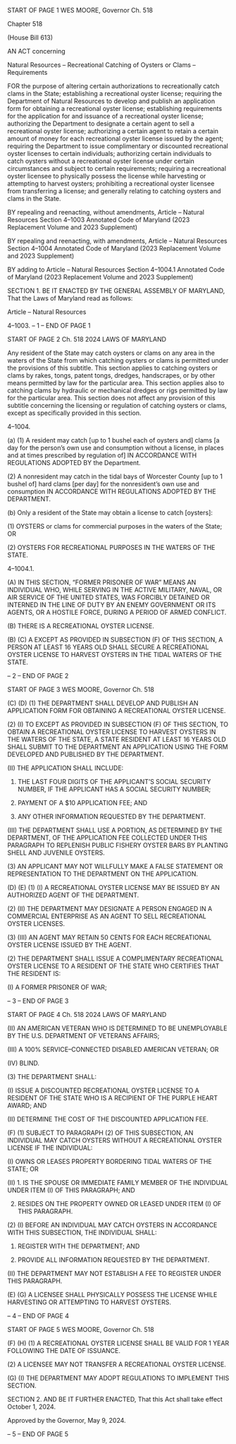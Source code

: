 START OF PAGE 1
WES MOORE, Governor Ch. 518

Chapter 518

(House Bill 613)

AN ACT concerning

Natural Resources – Recreational Catching of Oysters or Clams – Requirements

FOR the purpose of altering certain authorizations to recreationally catch clams in the
State; establishing a recreational oyster license; requiring the Department of
Natural Resources to develop and publish an application form for obtaining a
recreational oyster license; establishing requirements for the application for and
issuance of a recreational oyster license; authorizing the Department to designate a
certain agent to sell a recreational oyster license; authorizing a certain agent to
retain a certain amount of money for each recreational oyster license issued by the
agent; requiring the Department to issue complimentary or discounted recreational
oyster licenses to certain individuals; authorizing certain individuals to catch oysters
without a recreational oyster license under certain circumstances and subject to
certain requirements; requiring a recreational oyster licensee to physically possess
the license while harvesting or attempting to harvest oysters; prohibiting a
recreational oyster licensee from transferring a license; and generally relating to
catching oysters and clams in the State.

BY repealing and reenacting, without amendments,
Article – Natural Resources
Section 4–1003
Annotated Code of Maryland
(2023 Replacement Volume and 2023 Supplement)

BY repealing and reenacting, with amendments,
Article – Natural Resources
Section 4–1004
Annotated Code of Maryland
(2023 Replacement Volume and 2023 Supplement)

BY adding to
Article – Natural Resources
Section 4–1004.1
Annotated Code of Maryland
(2023 Replacement Volume and 2023 Supplement)

SECTION 1. BE IT ENACTED BY THE GENERAL ASSEMBLY OF MARYLAND,
That the Laws of Maryland read as follows:

Article – Natural Resources

4–1003.
– 1 –
END OF PAGE 1

START OF PAGE 2
Ch. 518 2024 LAWS OF MARYLAND

Any resident of the State may catch oysters or clams on any area in the waters of the
State from which catching oysters or clams is permitted under the provisions of this
subtitle. This section applies to catching oysters or clams by rakes, tongs, patent tongs,
dredges, handscrapes, or by other means permitted by law for the particular area. This
section applies also to catching clams by hydraulic or mechanical dredges or rigs permitted
by law for the particular area. This section does not affect any provision of this subtitle
concerning the licensing or regulation of catching oysters or clams, except as specifically
provided in this section.

4–1004.

(a) (1) A resident may catch [up to 1 bushel each of oysters and] clams [a day
for the person’s own use and consumption without a license, in places and at times
prescribed by regulation of] IN ACCORDANCE WITH REGULATIONS ADOPTED BY the
Department.

(2) A nonresident may catch in the tidal bays of Worcester County [up to 1
bushel of] hard clams [per day] for the nonresident’s own use and consumption IN
ACCORDANCE WITH REGULATIONS ADOPTED BY THE DEPARTMENT.

(b) Only a resident of the State may obtain a license to catch [oysters]:

(1) OYSTERS or clams for commercial purposes in the waters of the State;
OR

(2) OYSTERS FOR RECREATIONAL PURPOSES IN THE WATERS OF THE
STATE.

4–1004.1.

(A) IN THIS SECTION, “FORMER PRISONER OF WAR” MEANS AN INDIVIDUAL
WHO, WHILE SERVING IN THE ACTIVE MILITARY, NAVAL, OR AIR SERVICE OF THE
UNITED STATES, WAS FORCIBLY DETAINED OR INTERNED IN THE LINE OF DUTY BY
AN ENEMY GOVERNMENT OR ITS AGENTS, OR A HOSTILE FORCE, DURING A PERIOD
OF ARMED CONFLICT.

(B) THERE IS A RECREATIONAL OYSTER LICENSE.

(B) (C) A EXCEPT AS PROVIDED IN SUBSECTION (F) OF THIS SECTION, A
PERSON AT LEAST 16 YEARS OLD SHALL SECURE A RECREATIONAL OYSTER LICENSE
TO HARVEST OYSTERS IN THE TIDAL WATERS OF THE STATE.

– 2 –
END OF PAGE 2

START OF PAGE 3
WES MOORE, Governor Ch. 518

(C) (D) (1) THE DEPARTMENT SHALL DEVELOP AND PUBLISH AN
APPLICATION FORM FOR OBTAINING A RECREATIONAL OYSTER LICENSE.

(2) (I) TO EXCEPT AS PROVIDED IN SUBSECTION (F) OF THIS
SECTION, TO OBTAIN A RECREATIONAL OYSTER LICENSE TO HARVEST OYSTERS IN
THE WATERS OF THE STATE, A STATE RESIDENT AT LEAST 16 YEARS OLD SHALL
SUBMIT TO THE DEPARTMENT AN APPLICATION USING THE FORM DEVELOPED AND
PUBLISHED BY THE DEPARTMENT.

(II) THE APPLICATION SHALL INCLUDE:

1. THE LAST FOUR DIGITS OF THE APPLICANT’S SOCIAL
SECURITY NUMBER, IF THE APPLICANT HAS A SOCIAL SECURITY NUMBER;

2. PAYMENT OF A $10 APPLICATION FEE; AND

3. ANY OTHER INFORMATION REQUESTED BY THE
DEPARTMENT.

(III) THE DEPARTMENT SHALL USE A PORTION, AS DETERMINED
BY THE DEPARTMENT, OF THE APPLICATION FEE COLLECTED UNDER THIS
PARAGRAPH TO REPLENISH PUBLIC FISHERY OYSTER BARS BY PLANTING SHELL
AND JUVENILE OYSTERS.

(3) AN APPLICANT MAY NOT WILLFULLY MAKE A FALSE STATEMENT
OR REPRESENTATION TO THE DEPARTMENT ON THE APPLICATION.

(D) (E) (1) (I) A RECREATIONAL OYSTER LICENSE MAY BE ISSUED
BY AN AUTHORIZED AGENT OF THE DEPARTMENT.

(2) (II) THE DEPARTMENT MAY DESIGNATE A PERSON ENGAGED IN
A COMMERCIAL ENTERPRISE AS AN AGENT TO SELL RECREATIONAL OYSTER
LICENSES.

(3) (III) AN AGENT MAY RETAIN 50 CENTS FOR EACH RECREATIONAL
OYSTER LICENSE ISSUED BY THE AGENT.

(2) THE DEPARTMENT SHALL ISSUE A COMPLIMENTARY
RECREATIONAL OYSTER LICENSE TO A RESIDENT OF THE STATE WHO CERTIFIES
THAT THE RESIDENT IS:

(I) A FORMER PRISONER OF WAR;

– 3 –
END OF PAGE 3

START OF PAGE 4
Ch. 518 2024 LAWS OF MARYLAND

(II) AN AMERICAN VETERAN WHO IS DETERMINED TO BE
UNEMPLOYABLE BY THE U.S. DEPARTMENT OF VETERANS AFFAIRS;

(III) A 100% SERVICE–CONNECTED DISABLED AMERICAN
VETERAN; OR

(IV) BLIND.

(3) THE DEPARTMENT SHALL:

(I) ISSUE A DISCOUNTED RECREATIONAL OYSTER LICENSE TO
A RESIDENT OF THE STATE WHO IS A RECIPIENT OF THE PURPLE HEART AWARD;
AND

(II) DETERMINE THE COST OF THE DISCOUNTED APPLICATION
FEE.

(F) (1) SUBJECT TO PARAGRAPH (2) OF THIS SUBSECTION, AN
INDIVIDUAL MAY CATCH OYSTERS WITHOUT A RECREATIONAL OYSTER LICENSE IF
THE INDIVIDUAL:

(I) OWNS OR LEASES PROPERTY BORDERING TIDAL WATERS OF
THE STATE; OR

(II) 1. IS THE SPOUSE OR IMMEDIATE FAMILY MEMBER OF
THE INDIVIDUAL UNDER ITEM (I) OF THIS PARAGRAPH; AND

2. RESIDES ON THE PROPERTY OWNED OR LEASED
UNDER ITEM (I) OF THIS PARAGRAPH.

(2) (I) BEFORE AN INDIVIDUAL MAY CATCH OYSTERS IN
ACCORDANCE WITH THIS SUBSECTION, THE INDIVIDUAL SHALL:

1. REGISTER WITH THE DEPARTMENT; AND

2. PROVIDE ALL INFORMATION REQUESTED BY THE
DEPARTMENT.

(II) THE DEPARTMENT MAY NOT ESTABLISH A FEE TO REGISTER
UNDER THIS PARAGRAPH.

(E) (G) A LICENSEE SHALL PHYSICALLY POSSESS THE LICENSE WHILE
HARVESTING OR ATTEMPTING TO HARVEST OYSTERS.

– 4 –
END OF PAGE 4

START OF PAGE 5
WES MOORE, Governor Ch. 518

(F) (H) (1) A RECREATIONAL OYSTER LICENSE SHALL BE VALID FOR 1
YEAR FOLLOWING THE DATE OF ISSUANCE.

(2) A LICENSEE MAY NOT TRANSFER A RECREATIONAL OYSTER
LICENSE.

(G) (I) THE DEPARTMENT MAY ADOPT REGULATIONS TO IMPLEMENT
THIS SECTION.

SECTION 2. AND BE IT FURTHER ENACTED, That this Act shall take effect
October 1, 2024.

Approved by the Governor, May 9, 2024.

– 5 –
END OF PAGE 5